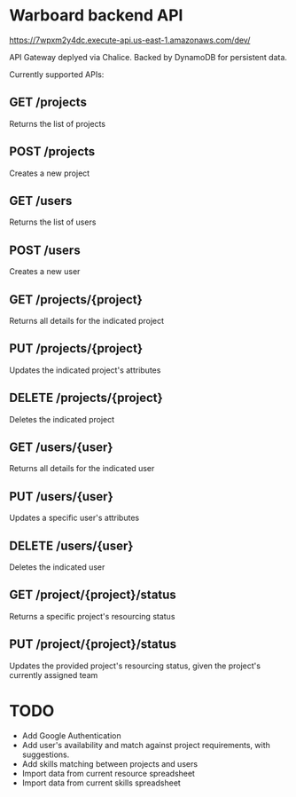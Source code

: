 # Warboard backend API

https://7wpxm2y4dc.execute-api.us-east-1.amazonaws.com/dev/

API Gateway deplyed via Chalice.
Backed by DynamoDB for persistent data.

Currently supported APIs:
## GET /projects
Returns the list of projects
## POST /projects
Creates a new project
## GET /users
Returns the list of users
## POST /users
Creates a new user
## GET /projects/{project}
Returns all details for the indicated project
## PUT /projects/{project}
Updates the indicated project's attributes
## DELETE /projects/{project}
Deletes the indicated project
## GET /users/{user}
Returns all details for the indicated user
## PUT /users/{user}
Updates a specific user's attributes
## DELETE /users/{user}
Deletes the indicated user
## GET /project/{project}/status
Returns a specific project's resourcing status
## PUT /project/{project}/status
Updates the provided project's resourcing status, given the project's currently assigned team


# TODO
- Add Google Authentication
- Add user's availability and match against project requirements, with suggestions.
- Add skills matching between projects and users
- Import data from current resource spreadsheet
- Import data from current skills spreadsheet
